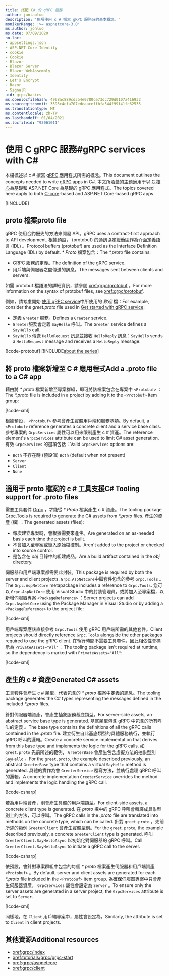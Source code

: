 ```yaml
---
title: 搭配 C# 的 gRPC 服務
author: juntaoluo
description: '瞭解使用 c # 撰寫 gRPC 服務時的基本概念。'
monikerRange: '>= aspnetcore-3.0'
ms.author: johluo
ms.date: 07/09/2020
no-loc:
- appsettings.json
- ASP.NET Core Identity
- cookie
- Cookie
- Blazor
- Blazor Server
- Blazor WebAssembly
- Identity
- Let's Encrypt
- Razor
- SignalR
uid: grpc/basics
ms.openlocfilehash: 4968ac889cd3b4e0780ce73dc729d0107a416932
ms.sourcegitcommit: 3593c4efa707edeaaceffbfa544f99f41fc62535
ms.translationtype: MT
ms.contentlocale: zh-TW
ms.lasthandoff: 01/04/2021
ms.locfileid: "93061011"
---
```

# <a name="grpc-services-with-c"></a><span data-ttu-id="99fc3-103">使用 C gRPC 服務\#</span><span class="sxs-lookup"><span data-stu-id="99fc3-103">gRPC services with C\#</span></span>

<span data-ttu-id="99fc3-104">本檔概述以 c # 撰寫 [gRPC](https://grpc.io/docs/guides/) 應用程式所需的概念。</span><span class="sxs-lookup"><span data-stu-id="99fc3-104">This document outlines the concepts needed to write [gRPC](https://grpc.io/docs/guides/) apps in C#.</span></span> <span data-ttu-id="99fc3-105">本文所涵蓋的主題適用于以 [C 核心](https://grpc.io/blog/grpc-stacks)為基礎和 ASP.NET Core 為基礎的 gRPC 應用程式。</span><span class="sxs-lookup"><span data-stu-id="99fc3-105">The topics covered here apply to both [C-core](https://grpc.io/blog/grpc-stacks)-based and ASP.NET Core-based gRPC apps.</span></span>

[!INCLUDE[](~/includes/gRPCazure.md)]

## <a name="proto-file"></a><span data-ttu-id="99fc3-106">proto 檔案</span><span class="sxs-lookup"><span data-stu-id="99fc3-106">proto file</span></span>

<span data-ttu-id="99fc3-107">gRPC 使用合約優先的方法來開發 API。</span><span class="sxs-lookup"><span data-stu-id="99fc3-107">gRPC uses a contract-first approach to API development.</span></span> <span data-ttu-id="99fc3-108">根據預設， (protobuf) 的通訊協定緩衝區作為介面定義語言 (IDL) 。</span><span class="sxs-lookup"><span data-stu-id="99fc3-108">Protocol buffers (protobuf) are used as the Interface Definition Language (IDL) by default.</span></span> <span data-ttu-id="99fc3-109">*\* Proto* 檔案包含：</span><span class="sxs-lookup"><span data-stu-id="99fc3-109">The *\*.proto* file contains:</span></span>

* <span data-ttu-id="99fc3-110">GRPC 服務的定義。</span><span class="sxs-lookup"><span data-stu-id="99fc3-110">The definition of the gRPC service.</span></span>
* <span data-ttu-id="99fc3-111">用戶端與伺服器之間傳送的訊息。</span><span class="sxs-lookup"><span data-stu-id="99fc3-111">The messages sent between clients and servers.</span></span>

<span data-ttu-id="99fc3-112">如需 protobuf 檔語法的詳細資訊，請參閱 <xref:grpc/protobuf> 。</span><span class="sxs-lookup"><span data-stu-id="99fc3-112">For more information on the syntax of protobuf files, see <xref:grpc/protobuf>.</span></span>

<span data-ttu-id="99fc3-113">例如，請考慮開始 [使用 gRPC service](xref:tutorials/grpc/grpc-start)中所使用的 *歡迎* 檔：</span><span class="sxs-lookup"><span data-stu-id="99fc3-113">For example, consider the *greet.proto* file used in [Get started with gRPC service](xref:tutorials/grpc/grpc-start):</span></span>

* <span data-ttu-id="99fc3-114">定義 `Greeter` 服務。</span><span class="sxs-lookup"><span data-stu-id="99fc3-114">Defines a `Greeter` service.</span></span>
* <span data-ttu-id="99fc3-115">`Greeter`服務會定義 `SayHello` 呼叫。</span><span class="sxs-lookup"><span data-stu-id="99fc3-115">The `Greeter` service defines a `SayHello` call.</span></span>
* <span data-ttu-id="99fc3-116">`SayHello` 傳送 `HelloRequest` 訊息並接收 `HelloReply` 訊息：</span><span class="sxs-lookup"><span data-stu-id="99fc3-116">`SayHello` sends a `HelloRequest` message and receives a `HelloReply` message:</span></span>

[!code-protobuf[](~/tutorials/grpc/grpc-start/sample/GrpcGreeter/Protos/greet.proto)]
[!INCLUDE[about the series](~/includes/code-comments-loc.md)]

## <a name="add-a-proto-file-to-a-c-app"></a><span data-ttu-id="99fc3-117">將 proto 檔案新增至 C \# 應用程式</span><span class="sxs-lookup"><span data-stu-id="99fc3-117">Add a .proto file to a C\# app</span></span>

<span data-ttu-id="99fc3-118">藉由將 *\* proto* 檔案新增至專案群組，即可將該檔案包含在專案中 `<Protobuf>` ：</span><span class="sxs-lookup"><span data-stu-id="99fc3-118">The *\*.proto* file is included in a project by adding it to the `<Protobuf>` item group:</span></span>

[!code-xml[](~/tutorials/grpc/grpc-start/sample/GrpcGreeter/GrpcGreeter.csproj?highlight=2&range=7-9)]

<span data-ttu-id="99fc3-119">根據預設， `<Protobuf>` 參考會產生實體用戶端和服務基類。</span><span class="sxs-lookup"><span data-stu-id="99fc3-119">By default, a `<Protobuf>` reference generates a concrete client and a service base class.</span></span> <span data-ttu-id="99fc3-120">參考專案的 `GrpcServices` 屬性可以用來限制產生 c # 資產。</span><span class="sxs-lookup"><span data-stu-id="99fc3-120">The reference element's `GrpcServices` attribute can be used to limit C# asset generation.</span></span> <span data-ttu-id="99fc3-121">有效 `GrpcServices` 的選項包括：</span><span class="sxs-lookup"><span data-stu-id="99fc3-121">Valid `GrpcServices` options are:</span></span>

* <span data-ttu-id="99fc3-122">`Both` 不存在時 (預設值) </span><span class="sxs-lookup"><span data-stu-id="99fc3-122">`Both` (default when not present)</span></span>
* `Server`
* `Client`
* `None`

## <a name="c-tooling-support-for-proto-files"></a><span data-ttu-id="99fc3-123">適用于 proto 檔案的 c # 工具支援</span><span class="sxs-lookup"><span data-stu-id="99fc3-123">C# Tooling support for .proto files</span></span>

<span data-ttu-id="99fc3-124">需要工具套件 [Grpc](https://www.nuget.org/packages/Grpc.Tools/) ，才能從 *\* Proto* 檔案產生 c # 資產。</span><span class="sxs-lookup"><span data-stu-id="99fc3-124">The tooling package [Grpc.Tools](https://www.nuget.org/packages/Grpc.Tools/) is required to generate the C# assets from *\*.proto* files.</span></span> <span data-ttu-id="99fc3-125">產生的資產 (檔) ：</span><span class="sxs-lookup"><span data-stu-id="99fc3-125">The generated assets (files):</span></span>

* <span data-ttu-id="99fc3-126">每次建立專案時，會根據需要來產生。</span><span class="sxs-lookup"><span data-stu-id="99fc3-126">Are generated on an as-needed basis each time the project is built.</span></span>
* <span data-ttu-id="99fc3-127">不會加入至專案或簽入原始檔控制。</span><span class="sxs-lookup"><span data-stu-id="99fc3-127">Aren't added to the project or checked into source control.</span></span>
* <span data-ttu-id="99fc3-128">是包含在 *obj* 目錄中的組建成品。</span><span class="sxs-lookup"><span data-stu-id="99fc3-128">Are a build artifact contained in the *obj* directory.</span></span>

<span data-ttu-id="99fc3-129">伺服器和用戶端專案都需要此封裝。</span><span class="sxs-lookup"><span data-stu-id="99fc3-129">This package is required by both the server and client projects.</span></span> <span data-ttu-id="99fc3-130">`Grpc.AspNetCore`中繼套件包含的參考 `Grpc.Tools` 。</span><span class="sxs-lookup"><span data-stu-id="99fc3-130">The `Grpc.AspNetCore` metapackage includes a reference to `Grpc.Tools`.</span></span> <span data-ttu-id="99fc3-131">您可以 `Grpc.AspNetCore` 使用 Visual Studio 中的封裝管理員，或將加入至專案檔，以新增伺服器專案 `<PackageReference>` ：</span><span class="sxs-lookup"><span data-stu-id="99fc3-131">Server projects can add `Grpc.AspNetCore` using the Package Manager in Visual Studio or by adding a `<PackageReference>` to the project file:</span></span>

[!code-xml[](~/tutorials/grpc/grpc-start/sample/GrpcGreeter/GrpcGreeter.csproj?highlight=1&range=12)]

<span data-ttu-id="99fc3-132">用戶端專案應該直接參考 `Grpc.Tools` 使用 gRPC 用戶端所需的其他套件。</span><span class="sxs-lookup"><span data-stu-id="99fc3-132">Client projects should directly reference `Grpc.Tools` alongside the other packages required to use the gRPC client.</span></span> <span data-ttu-id="99fc3-133">在執行時間不需要工具套件，因此相依性會標示為 `PrivateAssets="All"` ：</span><span class="sxs-lookup"><span data-stu-id="99fc3-133">The tooling package isn't required at runtime, so the dependency is marked with `PrivateAssets="All"`:</span></span>

[!code-xml[](~/tutorials/grpc/grpc-start/sample/GrpcGreeterClient/GrpcGreeterClient.csproj?highlight=3&range=9-11)]

## <a name="generated-c-assets"></a><span data-ttu-id="99fc3-134">產生的 c # 資產</span><span class="sxs-lookup"><span data-stu-id="99fc3-134">Generated C# assets</span></span>

<span data-ttu-id="99fc3-135">工具套件會產生 c # 類型，代表包含的 *\* proto* 檔案中定義的訊息。</span><span class="sxs-lookup"><span data-stu-id="99fc3-135">The tooling package generates the C# types representing the messages defined in the included *\*.proto* files.</span></span>

<span data-ttu-id="99fc3-136">針對伺服器端資產，會產生抽象服務基底類型。</span><span class="sxs-lookup"><span data-stu-id="99fc3-136">For server-side assets, an abstract service base type is generated.</span></span> <span data-ttu-id="99fc3-137">基底類型包含 gRPC 中包含的所有呼叫的定義 *。*</span><span class="sxs-lookup"><span data-stu-id="99fc3-137">The base type contains the definitions of all the gRPC calls contained in the *.proto* file.</span></span> <span data-ttu-id="99fc3-138">建立衍生自此基底類型的具體服務執行，並執行 gRPC 呼叫的邏輯。</span><span class="sxs-lookup"><span data-stu-id="99fc3-138">Create a concrete service implementation that derives from this base type and implements the logic for the gRPC calls.</span></span> <span data-ttu-id="99fc3-139">如 `greet.proto` 先前所述的範例， `GreeterBase` 會產生包含虛擬方法的抽象型別 `SayHello` 。</span><span class="sxs-lookup"><span data-stu-id="99fc3-139">For the `greet.proto`, the example described previously, an abstract `GreeterBase` type that contains a virtual `SayHello` method is generated.</span></span> <span data-ttu-id="99fc3-140">具體的實作為會 `GreeterService` 覆寫方法，並執行處理 gRPC 呼叫的邏輯。</span><span class="sxs-lookup"><span data-stu-id="99fc3-140">A concrete implementation `GreeterService` overrides the method and implements the logic handling the gRPC call.</span></span>

[!code-csharp[](~/tutorials/grpc/grpc-start/sample/GrpcGreeter/Services/GreeterService.cs?name=snippet)]

<span data-ttu-id="99fc3-141">若為用戶端資產，則會產生具體的用戶端類型。</span><span class="sxs-lookup"><span data-stu-id="99fc3-141">For client-side assets, a concrete client type is generated.</span></span> <span data-ttu-id="99fc3-142">在 *proto* 檔中的 gRPC 呼叫會轉譯成具象型別上的方法，可以呼叫。</span><span class="sxs-lookup"><span data-stu-id="99fc3-142">The gRPC calls in the *.proto* file are translated into methods on the concrete type, which can be called.</span></span> <span data-ttu-id="99fc3-143">針對 `greet.proto` ，先前所述的範例 `GreeterClient` 會產生實體型別。</span><span class="sxs-lookup"><span data-stu-id="99fc3-143">For the `greet.proto`, the example described previously, a concrete `GreeterClient` type is generated.</span></span> <span data-ttu-id="99fc3-144">呼叫 `GreeterClient.SayHelloAsync` 以初始化對伺服器的 gRPC 呼叫。</span><span class="sxs-lookup"><span data-stu-id="99fc3-144">Call `GreeterClient.SayHelloAsync` to initiate a gRPC call to the server.</span></span>

[!code-csharp[](~/tutorials/grpc/grpc-start/sample/GrpcGreeterClient/Program.cs?name=snippet)]

<span data-ttu-id="99fc3-145">依預設，會針對專案群組中包含的每個 *\* proto* 檔案產生伺服器和用戶端資產 `<Protobuf>` 。</span><span class="sxs-lookup"><span data-stu-id="99fc3-145">By default, server and client assets are generated for each *\*.proto* file included in the `<Protobuf>` item group.</span></span> <span data-ttu-id="99fc3-146">為確保伺服器專案中只會產生伺服器資產， `GrpcServices` 屬性會設定為 `Server` 。</span><span class="sxs-lookup"><span data-stu-id="99fc3-146">To ensure only the server assets are generated in a server project, the `GrpcServices` attribute is set to `Server`.</span></span>

[!code-xml[](~/tutorials/grpc/grpc-start/sample/GrpcGreeter/GrpcGreeter.csproj?highlight=2&range=7-9)]

<span data-ttu-id="99fc3-147">同樣地，在 `Client` 用戶端專案中，屬性會設定為。</span><span class="sxs-lookup"><span data-stu-id="99fc3-147">Similarly, the attribute is set to `Client` in client projects.</span></span>

## <a name="additional-resources"></a><span data-ttu-id="99fc3-148">其他資源</span><span class="sxs-lookup"><span data-stu-id="99fc3-148">Additional resources</span></span>

* <xref:grpc/index>
* <xref:tutorials/grpc/grpc-start>
* <xref:grpc/aspnetcore>
* <xref:grpc/client>
